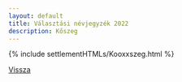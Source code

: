 ```yaml
---
layout: default
title: Választási névjegyzék 2022
description: Kőszeg
---
```


{% include settlementHTMLs/Kooxxszeg.html %}

[Vissza](./)